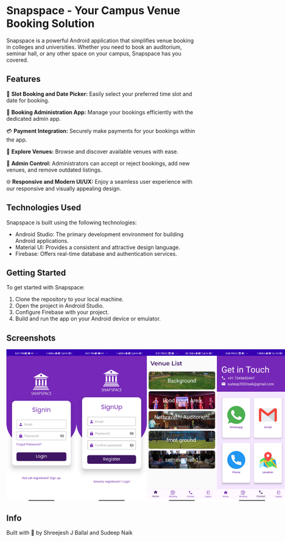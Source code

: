# Snapspace - Your Campus Venue Booking Solution


Snapspace is a powerful Android application that simplifies venue booking in colleges and universities. Whether you need to book an auditorium, seminar hall, or any other space on your campus, Snapspace has you covered.

## Features

📅 **Slot Booking and Date Picker:** Easily select your preferred time slot and date for booking.

📱 **Booking Administration App:** Manage your bookings efficiently with the dedicated admin app.

💳 **Payment Integration:** Securely make payments for your bookings within the app.

🔎 **Explore Venues:** Browse and discover available venues with ease.

👑 **Admin Control:** Administrators can accept or reject bookings, add new venues, and remove outdated listings.

🌐 **Responsive and Modern UI/UX:** Enjoy a seamless user experience with our responsive and visually appealing design.


## Technologies Used

Snapspace is built using the following technologies:

- Android Studio: The primary development environment for building Android applications.
- Material UI: Provides a consistent and attractive design language.
- Firebase: Offers real-time database and authentication services.

## Getting Started

To get started with Snapspace:
1. Clone the repository to your local machine.
2. Open the project in Android Studio.
3. Configure Firebase with your project.
4. Build and run the app on your Android device or emulator.

## Screenshots

<div style="display: flex; justify-content: space-between; ">
    <img src="https://github.com/sudeepnn/mad/blob/master/images/1.jpg"  width="200" height="400">
    <img src="https://github.com/sudeepnn/mad/blob/master/images/2.jpg" width="200" height="400">
    <img src="https://github.com/sudeepnn/mad/blob/master/images/3.jpg" width="200" height="400">
    <img src="https://github.com/sudeepnn/mad/blob/master/images/4.jpg" width="200" height="400">
    <img src="https://github.com/sudeepnn/mad/blob/master/images/5.jpg" width="200" height="400">
    <img src="https://github.com/sudeepnn/mad/blob/master/images/6.jpg" width="200" height="400">
    <img src="https://github.com/sudeepnn/mad/blob/master/images/7.jpg" width="200" height="400">
    <img src="https://github.com/sudeepnn/mad/blob/master/images/8.jpg" width="200" height="400">
    <img src="https://github.com/sudeepnn/mad/blob/master/images/9.jpg" width="200" height="400">
    <img src="https://github.com/sudeepnn/mad/blob/master/images/10.jpg" width="200" height="400">
    <img src="https://github.com/sudeepnn/mad/blob/master/images/11.jpg" width="200" height="400">
</div>

## Info
Built with 💖 by Shreejesh J Ballal and Sudeep Naik
